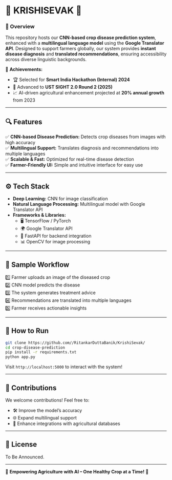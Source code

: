 
# 🌾 KRISHISEVAK  🌿  

### 🚀 Overview  
This repository hosts our **CNN-based crop disease prediction system**, enhanced with a **multilingual language model** using the **Google Translator API**. Designed to support farmers globally, our system provides **instant disease diagnosis** and **translated recommendations**, ensuring accessibility across diverse linguistic backgrounds.  

🌟 **Achievements:**  
- 🏆 Selected for **Smart India Hackathon (Internal) 2024**  
- 🚀 Advanced to **UST SIGHT 2.0 Round 2 (2025)**  
- 📈 AI-driven agricultural enhancement projected at **20% annual growth** from 2023  

---

## 🔍 Features  
✅ **CNN-based Disease Prediction:** Detects crop diseases from images with high accuracy  
✅ **Multilingual Support:** Translates diagnosis and recommendations into multiple languages  
✅ **Scalable & Fast:** Optimized for real-time disease detection  
✅ **Farmer-Friendly UI:** Simple and intuitive interface for easy use  

---

## ⚙️ Tech Stack  
- **Deep Learning:** CNN for image classification  
- **Natural Language Processing:** Multilingual model with Google Translator API  
- **Frameworks & Libraries:**  
  - 🖥️ TensorFlow / PyTorch  
  - 🌍 Google Translator API  
  - 🐍 FastAPI for backend integration  
  - 📊 OpenCV for image processing  

---

## 📸 Sample Workflow  
1️⃣ Farmer uploads an image of the diseased crop  
2️⃣ CNN model predicts the disease  
3️⃣ The system generates treatment advice  
4️⃣ Recommendations are translated into multiple languages  
5️⃣ Farmer receives actionable insights  

---

## 🚀 How to Run  
```bash
git clone https://github.com//RitankarDuttaBanik/KrishiSevak/
cd crop-disease-prediction
pip install -r requirements.txt
python app.py
```
Visit `http://localhost:5000` to interact with the system!  

---

## 🤝 Contributions  
We welcome contributions! Feel free to:  
- 🛠 Improve the model’s accuracy  
- 🌐 Expand multilingual support  
- 🔗 Enhance integrations with agricultural databases  

---

## 📜 License  
To Be Announced. 

---

🌱 **Empowering Agriculture with AI – One Healthy Crop at a Time!** 🌾  
